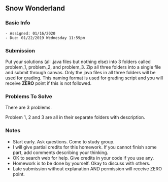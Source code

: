 ## Snow Wonderland

### Basic Info

    - Assigned: 01/16/2020
    - Due: 01/22/2019 Wednesday 11:59pm

### Submission 
Put your solutions (all .java files but nothing else) into 3 folders called problem_1, problem_2, and problem_3. Zip all three folders into a single file and submit through canvas. Only the java files in all three folders will be used for grading. This naming format is used for grading script and you will receive **ZERO** point if this is not followed.
    
### Problems To Solve

There are 3 problems. 

Problem 1, 2 and 3 are all in their separate folders with description. 
    
### Notes

- Start early. Ask questions. Come to study group. 
- I will give partial credits for this homework. If you cannot finish some part, add comments describing your thinking.
- OK to search web for help. Give credits in your code if you use any. 
- Homework is to be done by yourself. Okay to discuss with others.
- Late submission without explanation AND permission will receive ZERO point.
    
    




